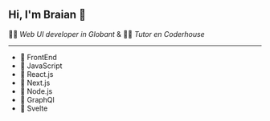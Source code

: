 ## Hi, I'm Braian 👋

👨‍💻 *Web UI developer in Globant* & 👨‍🏫 *Tutor en Coderhouse*

___

- 🤍 FrontEnd 
- 💛 JavaScript
- 💙 React.js
- 🖤 Next.js
- 💚 Node.js
- 💜 GraphQl
- 🧡 Svelte



